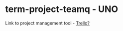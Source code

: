 # term-project-teamq - UNO
Link to project management tool - [Trello?](https://trello.com/invite/b/KI9kgcol/ATTIc5aa088afc557d9c786c707ffa3c7511674A06ED/csc667-term-project)
